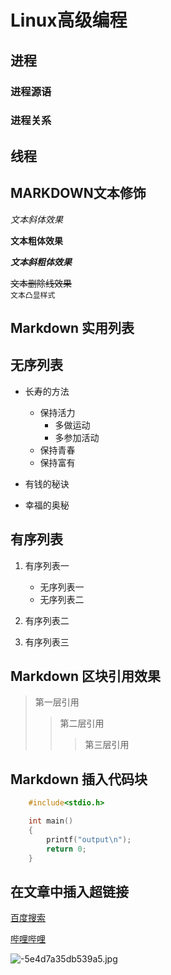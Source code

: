 # Linux高级编程

## 进程

### 进程源语
### 进程关系

## 线程

## MARKDOWN文本修饰


*文本斜体效果*


**文本粗体效果**


***文本斜粗体效果***

~~文本删除线效果~~</br>
``文本凸显样式``</br>

## Markdown 实用列表

## 无序列表

* 长寿的方法
	* 保持活力
		* 多做运动
		* 多参加活动
	* 保持青春
	* 保持富有

* 有钱的秘诀

* 幸福的奥秘

## 有序列表

1. 有序列表一
	* 无序列表一
	* 无序列表二
2. 有序列表二

3. 有序列表三


## Markdown 区块引用效果

> 第一层引用
>> 第二层引用
>>> 第三层引用

## Markdown 插入代码块

```C
	#include<stdio.h>

	int main()
	{
		printf("output\n");
		return 0;
	}

```


## 在文章中插入超链接

[百度搜索](https://www.baidu.com)


[哔哩哔哩](http://www.bilibili.com "跳转到b站")


![-5e4d7a35db539a5.jpg](https://s2.loli.net/2022/01/19/aJjqGUDhYemtnzx.jpg)
